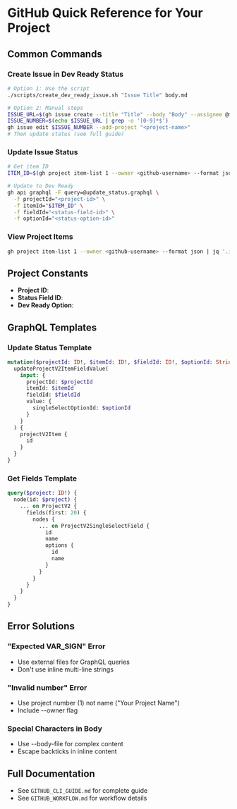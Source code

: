 # GitHub Quick Reference for Your Project

## Common Commands

### Create Issue in Dev Ready Status
```bash
# Option 1: Use the script
./scripts/create_dev_ready_issue.sh "Issue Title" body.md

# Option 2: Manual steps
ISSUE_URL=$(gh issue create --title "Title" --body "Body" --assignee @me)
ISSUE_NUMBER=$(echo $ISSUE_URL | grep -o '[0-9]*$')
gh issue edit $ISSUE_NUMBER --add-project "<project-name>"
# Then update status (see full guide)
```

### Update Issue Status
```bash
# Get item ID
ITEM_ID=$(gh project item-list 1 --owner <github-username> --format json | jq -r '.items[] | select(.content.number==14) | .id')

# Update to Dev Ready
gh api graphql -F query=@update_status.graphql \
  -f projectId="<project-id>" \
  -f itemId="$ITEM_ID" \
  -f fieldId="<status-field-id>" \
  -f optionId="<status-option-id>"
```

### View Project Items
```bash
gh project item-list 1 --owner <github-username> --format json | jq '.items[] | {number: .content.number, title: .content.title, status: .fieldValues.Status}'
```

## Project Constants
- **Project ID**: <project-id>
- **Status Field ID**: <status-field-id>
- **Dev Ready Option**: <dev-ready-status-id>

## GraphQL Templates

### Update Status Template
```graphql
mutation($projectId: ID!, $itemId: ID!, $fieldId: ID!, $optionId: String!) {
  updateProjectV2ItemFieldValue(
    input: {
      projectId: $projectId
      itemId: $itemId
      fieldId: $fieldId
      value: {
        singleSelectOptionId: $optionId
      }
    }
  ) {
    projectV2Item {
      id
    }
  }
}
```

### Get Fields Template
```graphql
query($project: ID!) {
  node(id: $project) {
    ... on ProjectV2 {
      fields(first: 20) {
        nodes {
          ... on ProjectV2SingleSelectField {
            id
            name
            options {
              id
              name
            }
          }
        }
      }
    }
  }
}
```

## Error Solutions

### "Expected VAR_SIGN" Error
- Use external files for GraphQL queries
- Don't use inline multi-line strings

### "Invalid number" Error
- Use project number (1) not name ("Your Project Name")
- Include --owner flag

### Special Characters in Body
- Use --body-file for complex content
- Escape backticks in inline content

## Full Documentation
- See `GITHUB_CLI_GUIDE.md` for complete guide
- See `GITHUB_WORKFLOW.md` for workflow details